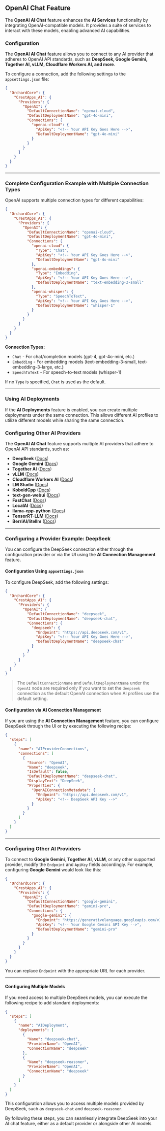 ## OpenAI Chat Feature  

The **OpenAI AI Chat** feature enhances the **AI Services** functionality by integrating OpenAI-compatible models. It provides a suite of services to interact with these models, enabling advanced AI capabilities.  

### Configuration  

The **OpenAI AI Chat** feature allows you to connect to any AI provider that adheres to OpenAI API standards, such as **DeepSeek, Google Gemini, Together AI, vLLM, Cloudflare Workers AI, and more**.  

To configure a connection, add the following settings to the `appsettings.json` file:  

```json
{
  "OrchardCore": {
    "CrestApps_AI": {
      "Providers": {
        "OpenAI": {
          "DefaultConnectionName": "openai-cloud",
          "DefaultDeploymentName": "gpt-4o-mini",
          "Connections": {
            "openai-cloud": {
              "ApiKey": "<!-- Your API Key Goes Here -->",
              "DefaultDeploymentName": "gpt-4o-mini"
            }
          }
        }
      }
    }
  }
}
```

---

### Complete Configuration Example with Multiple Connection Types

OpenAI supports multiple connection types for different capabilities:

```json
{
  "OrchardCore": {
    "CrestApps_AI": {
      "Providers": {
        "OpenAI": {
          "DefaultConnectionName": "openai-cloud",
          "DefaultDeploymentName": "gpt-4o-mini",
          "Connections": {
            "openai-cloud": {
              "Type": "Chat",
              "ApiKey": "<!-- Your API Key Goes Here -->",
              "DefaultDeploymentName": "gpt-4o-mini"
            },
            "openai-embeddings": {
              "Type": "Embedding",
              "ApiKey": "<!-- Your API Key Goes Here -->",
              "DefaultDeploymentName": "text-embedding-3-small"
            },
            "openai-whisper": {
              "Type": "SpeechToText",
              "ApiKey": "<!-- Your API Key Goes Here -->",
              "DefaultDeploymentName": "whisper-1"
            }
          }
        }
      }
    }
  }
}
```

**Connection Types:**
- `Chat` - For chat/completion models (gpt-4, gpt-4o-mini, etc.)
- `Embedding` - For embedding models (text-embedding-3-small, text-embedding-3-large, etc.)
- `SpeechToText` - For speech-to-text models (whisper-1)

If no `Type` is specified, `Chat` is used as the default.

---

### Using AI Deployments  

If the **AI Deployments** feature is enabled, you can create multiple deployments under the same connection. This allows different AI profiles to utilize different models while sharing the same connection.  

### Configuring Other AI Providers  

The **OpenAI AI Chat** feature supports multiple AI providers that adhere to OpenAI API standards, such as:  

- **DeepSeek** ([Docs](https://platform.deepseek.com/usage))  
- **Google Gemini** ([Docs](https://ai.google.dev/gemini-api/docs/openai))  
- **Together AI** ([Docs](https://docs.together.ai/docs/openai-api-compatibility))  
- **vLLM** ([Docs](https://docs.vllm.ai/en/latest/serving/openai_compatible_server.html))  
- **Cloudflare Workers AI** ([Docs](https://developers.cloudflare.com/workers-ai/configuration/open-ai-compatibility/))  
- **LM Studio** ([Docs](https://github.com/xorbitsai/inference))  
- **KoboldCpp** ([Docs](https://docs.continue.dev/customize/model-providers/openai))  
- **text-gen-webui** ([Docs](https://docs.continue.dev/customize/model-providers/openai))  
- **FastChat** ([Docs](https://docs.continue.dev/customize/model-providers/openai))  
- **LocalAI** ([Docs](https://docs.continue.dev/customize/model-providers/openai))  
- **llama-cpp-python** ([Docs](https://docs.continue.dev/customize/model-providers/openai))  
- **TensorRT-LLM** ([Docs](https://docs.continue.dev/customize/model-providers/openai))  
- **BerriAI/litellm** ([Docs](https://docs.continue.dev/customize/model-providers/openai))  

---

### Configuring a Provider Example: DeepSeek  

You can configure the DeepSeek connection either through the configuration provider or via the UI using the **AI Connection Management** feature.  

#### Configuration Using `appsettings.json`  

To configure DeepSeek, add the following settings:  

```json
{
  "OrchardCore": {
    "CrestApps_AI": {
      "Providers": {
        "OpenAI": {
          "DefaultConnectionName": "deepseek",
          "DefaultDeploymentName": "deepseek-chat",
          "Connections": {
            "deepseek": {
              "Endpoint": "https://api.deepseek.com/v1",
              "ApiKey": "<!-- Your API Key Goes Here -->",
              "DefaultDeploymentName": "deepseek-chat"
            }
          }
        }
      }
    }
  }
}
```

> The `DefaultConnectionName` and `DefaultDeploymentName` under the `OpenAI` node are required only if you want to set the `deepseek` connection as the default OpenAI connection when AI profiles use the default setting.  

#### Configuration via AI Connection Management  

If you are using the **AI Connection Management** feature, you can configure DeepSeek through the UI or by executing the following recipe:  

```json
{
  "steps": [
    {
      "name": "AIProviderConnections",
      "connections": [
        {
          "Source": "OpenAI",
          "Name": "deepseek",
          "IsDefault": false,
          "DefaultDeploymentName": "deepseek-chat",
          "DisplayText": "DeepSeek",
          "Properties": {
            "OpenAIConnectionMetadata": {
              "Endpoint": "https://api.deepseek.com/v1",
              "ApiKey": "<!-- DeepSeek API Key -->"
            }
          }
        }
      ]
    }
  ]
}
```

---

### Configuring Other AI Providers  

To connect to **Google Gemini**, **Together AI**, **vLLM**, or any other supported provider, modify the `Endpoint` and `ApiKey` fields accordingly. For example, configuring **Google Gemini** would look like this:  

```json
{
  "OrchardCore": {
    "CrestApps_AI": {
      "Providers": {
        "OpenAI": {
          "DefaultConnectionName": "google-gemini",
          "DefaultDeploymentName": "gemini-pro",
          "Connections": {
            "google-gemini": {
              "Endpoint": "https://generativelanguage.googleapis.com/v1",
              "ApiKey": "<!-- Your Google Gemini API Key -->",
              "DefaultDeploymentName": "gemini-pro"
            }
          }
        }
      }
    }
  }
}
```

You can replace `Endpoint` with the appropriate URL for each provider.  

---

#### Configuring Multiple Models

If you need access to multiple DeepSeek models, you can execute the following recipe to add standard deployments:

```json
{
  "steps": [
    {
      "name": "AIDeployment",
      "deployments": [
        {
          "Name": "deepseek-chat",
          "ProviderName": "OpenAI",
          "ConnectionName": "deepseek"
        },
        {
          "Name": "deepseek-reasoner",
          "ProviderName": "OpenAI",
          "ConnectionName": "deepseek"
        }
      ]
    }
  ]
}
```

This configuration allows you to access multiple models provided by DeepSeek, such as `deepseek-chat` and `deepseek-reasoner`.

By following these steps, you can seamlessly integrate DeepSeek into your AI chat feature, either as a default provider or alongside other AI models.
